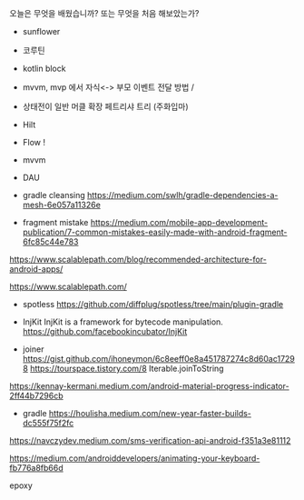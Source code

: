 
오늘은  무엇을  배웠습니까? 또는  무엇을 처음 해보았는가?

- sunflower

- 코루틴
- kotlin block
- mvvm, mvp 에서 자식<-> 부모 이벤트 전달 방법 / 
- 상태전이 일반 머클 확장 페트리샤 트리 (주화입마)
- Hilt
- Flow !
- mvvm

- DAU

- gradle cleansing 
https://medium.com/swlh/gradle-dependencies-a-mesh-6e057a11326e

- fragment mistake
https://medium.com/mobile-app-development-publication/7-common-mistakes-easily-made-with-android-fragment-6fc85c44e783


https://www.scalablepath.com/blog/recommended-architecture-for-android-apps/

https://www.scalablepath.com/


- spotless
https://github.com/diffplug/spotless/tree/main/plugin-gradle

- InjKit
InjKit is a framework for bytecode manipulation.
https://github.com/facebookincubator/InjKit


- joiner
https://gist.github.com/ihoneymon/6c8eeff0e8a451787274c8d60ac17298
https://tourspace.tistory.com/8
Iterable<T>.joinToString


https://kennay-kermani.medium.com/android-material-progress-indicator-2ff44b7296cb


- gradle
https://houlisha.medium.com/new-year-faster-builds-dc555f75f2fc


https://navczydev.medium.com/sms-verification-api-android-f351a3e81112

https://medium.com/androiddevelopers/animating-your-keyboard-fb776a8fb66d


epoxy
<!--stackedit_data:
eyJoaXN0b3J5IjpbMjk3MDA0MDc5LC0zMzc1NTMzMSwyMTE0Nj
EwNjE4LC04MzM5ODE5NCw3MjkzMjU4MjUsLTE5MjY1MDUwNiwt
MTEyNjU3MDAzNCwtODIyMTg2MjEwLC0xNzIyMTE5NDMyLDE5ND
Y1ODc5NCwxOTQyNzE5OTA3LC0zNTA1Mjc4NzNdfQ==
-->